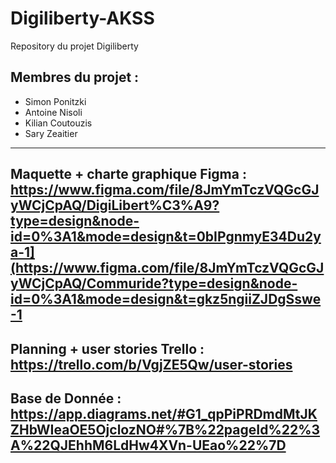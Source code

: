 # Digiliberty-AKSS
Repository du projet Digiliberty 

## Membres du projet : 

- Simon Ponitzki
- Antoine Nisoli
- Kilian Coutouzis
- Sary Zeaitier

----

Maquette + charte graphique Figma :  
https://www.figma.com/file/8JmYmTczVQGcGJyWCjCpAQ/DigiLibert%C3%A9?type=design&node-id=0%3A1&mode=design&t=0bIPgnmyE34Du2ya-1](https://www.figma.com/file/8JmYmTczVQGcGJyWCjCpAQ/Commuride?type=design&node-id=0%3A1&mode=design&t=gkz5ngiiZJDgSswe-1
----
Planning + user stories Trello :  
https://trello.com/b/VgjZE5Qw/user-stories
----
Base de Donnée :  
https://app.diagrams.net/#G1_qpPiPRDmdMtJKZHbWIeaOE5OjclozNO#%7B%22pageId%22%3A%22QJEhhM6LdHw4XVn-UEao%22%7D
----
